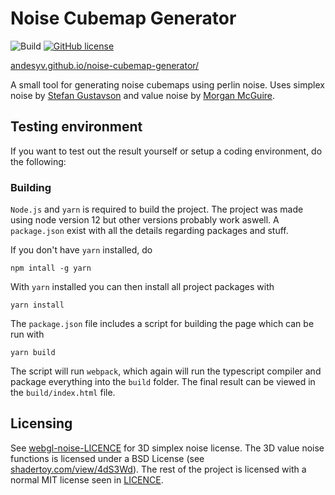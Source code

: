 # Noise Cubemap Generator
![Build](https://github.com/andesyv/noise-cubemap-generator/workflows/GitHub%20Pages%20Deploy%20CI/badge.svg)
[![GitHub license](https://img.shields.io/github/license/andesyv/noise-cubemap-generator)](https://github.com/andesyv/noise-cubemap-generator/blob/master/LICENSE)

[andesyv.github.io/noise-cubemap-generator/](https://andesyv.github.io/noise-cubemap-generator/)

A small tool for generating noise cubemaps using perlin noise. Uses simplex noise by [Stefan Gustavson](https://github.com/stegu/webgl-noise) and value noise by [Morgan McGuire](https://www.shadertoy.com/view/4dS3Wd).

## Testing environment
If you want to test out the result yourself or setup a coding environment, do the following:

### Building
`Node.js` and `yarn` is required to build the project.
The project was made using node version 12 but other versions probably work aswell. 
A `package.json` exist with all the details regarding packages and stuff.

If you don't have `yarn` installed, do
```
npm intall -g yarn
```

With `yarn` installed you can then install all project packages with
```
yarn install
```


The `package.json` file includes a script for building the page which can be run with
```
yarn build
```
The script will run `webpack`, which again will run the typescript compiler and package
everything into the `build` folder. The final result can be viewed in the `build/index.html` file.

## Licensing
See [webgl-noise-LICENCE](https://github.com/andesyv/noise-cubemap-generator/blob/master/webgl-noise-LICENCE) for 3D simplex noise license. The 3D value noise functions is licensed under a BSD License (see [shadertoy.com/view/4dS3Wd](https://www.shadertoy.com/view/4dS3Wd)). The rest of the project is licensed with a normal MIT license seen in [LICENCE](https://github.com/andesyv/noise-cubemap-generator/blob/master/LICENCE).